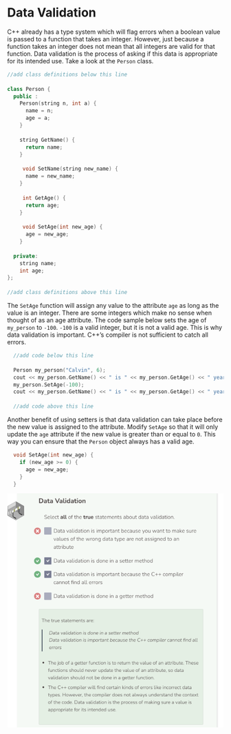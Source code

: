 # Data Validation
C++ already has a type system which will flag errors when a boolean value is passed to a function that takes an integer. However, just because a function takes an integer does not mean that all integers are valid for that function. Data validation is the process of asking if this data is appropriate for its intended use. Take a look at the `Person` class.

```cpp
//add class definitions below this line
    
class Person {
  public :
    Person(string n, int a) {
      name = n;
      age = a;
    }

    string GetName() {
      return name;
    }

     void SetName(string new_name) {
      name = new_name;
    }

     int GetAge() {
      return age;
    }

     void SetAge(int new_age) {
      age = new_age;
    }
  
  private: 
    string name;
    int age;
};
  
//add class definitions above this line
```

The `SetAge` function will assign any value to the attribute `age` as long as the value is an integer. There are some integers which make no sense when thought of as an age attribute. The code sample below sets the age of `my_person` to `-100`. `-100` is a valid integer, but it is not a valid age. This is why data validation is important. C++’s compiler is not sufficient to catch all errors.

```cpp
  //add code below this line

  Person my_person("Calvin", 6);
  cout << my_person.GetName() << " is " << my_person.GetAge() << " years old." << endl;
  my_person.SetAge(-100);
  cout << my_person.GetName() << " is " << my_person.GetAge() << " years old." << endl;

  //add code above this line
```

Another benefit of using setters is that data validation can take place before the new value is assigned to the attribute. Modify `SetAge` so that it will only update the `age` attribute if the new value is greater than or equal to `0`. This way you can ensure that the `Person` object always has a valid age.

```cpp
  void SetAge(int new_age) {
    if (new_age >= 0) {
      age = new_age;
    }
  }
```

![Question 3](_assets/Q3.png)


